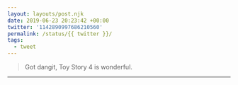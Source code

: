 ```yaml
---
layout: layouts/post.njk
date: 2019-06-23 20:23:42 +00:00
twitter: '1142890997686210560'
permalink: /status/{{ twitter }}/
tags: 
  - tweet
---
```


> Got dangit, Toy Story 4 is wonderful.

---
